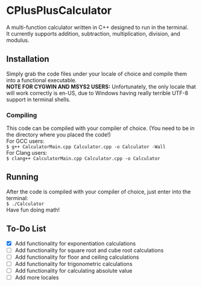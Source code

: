 # CPlusPlusCalculator
A multi-function calculator written in C++ designed to run in the terminal.\
It currently supports addition, subtraction, multiplication, division, and modulus.
## Installation
Simply grab the code files under your locale of choice and compile them into a functional executable.\
**NOTE FOR CYGWIN AND MSYS2 USERS:** Unfortunately, the only locale that will work correctly is en-US, due to Windows having really terrible UTF-8 support in terminal shells.
### Compiling
This code can be compiled with your compiler of choice. (You need to be in the directory where you placed the code!)\
For GCC users:\
`$ g++ CalculatorMain.cpp Calculator.cpp -o Calculator -Wall`\
For Clang users:\
`$ clang++ CalculatorMain.cpp Calculator.cpp -o Calculator`
## Running
After the code is compiled with your compiler of choice, just enter into the terminal:\
`$ ./Calculator`\
Have fun doing math!
## To-Do List
- [x] Add functionality for exponentiation calculations
- [ ] Add functionality for square root and cube root calculations
- [ ] Add functionality for floor and ceiling calculations
- [ ] Add functionality for trigonometric calculations
- [ ] Add functionality for calculating absolute value
- [ ] Add more locales
